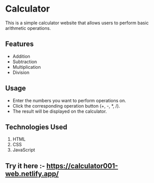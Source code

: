 # Calculator
This is a simple calculator website that allows users to perform basic arithmetic operations.

## Features

- Addition
- Subtraction
- Multiplication
- Division
  
## Usage
- Enter the numbers you want to perform operations on.
- Click the corresponding operation button (+, -, *, /).
- The result will be displayed on the calculator.

## Technologies Used
1) HTML
2) CSS
3) JavaScript
   
## Try it here :- https://calculator001-web.netlify.app/
